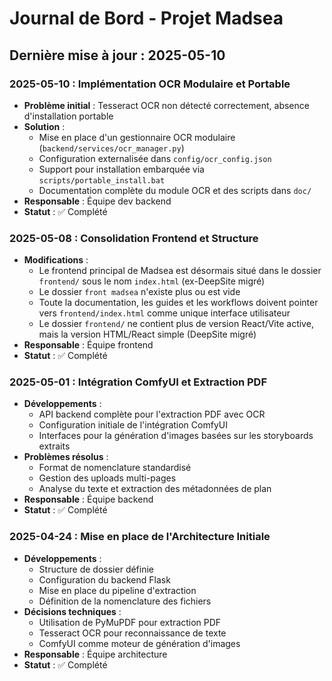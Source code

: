 # Journal de Bord - Projet Madsea

## Dernière mise à jour : 2025-05-10

### 2025-05-10 : Implémentation OCR Modulaire et Portable
- **Problème initial** : Tesseract OCR non détecté correctement, absence d'installation portable
- **Solution** : 
  - Mise en place d'un gestionnaire OCR modulaire (`backend/services/ocr_manager.py`)
  - Configuration externalisée dans `config/ocr_config.json`
  - Support pour installation embarquée via `scripts/portable_install.bat`
  - Documentation complète du module OCR et des scripts dans `doc/`
- **Responsable** : Équipe dev backend
- **Statut** : ✅ Complété

### 2025-05-08 : Consolidation Frontend et Structure
- **Modifications** :
  - Le frontend principal de Madsea est désormais situé dans le dossier `frontend/` sous le nom `index.html` (ex-DeepSite migré)
  - Le dossier `front madsea` n'existe plus ou est vide
  - Toute la documentation, les guides et les workflows doivent pointer vers `frontend/index.html` comme unique interface utilisateur
  - Le dossier `frontend/` ne contient plus de version React/Vite active, mais la version HTML/React simple (DeepSite migré)
- **Responsable** : Équipe frontend
- **Statut** : ✅ Complété

### 2025-05-01 : Intégration ComfyUI et Extraction PDF
- **Développements** :
  - API backend complète pour l'extraction PDF avec OCR
  - Configuration initiale de l'intégration ComfyUI 
  - Interfaces pour la génération d'images basées sur les storyboards extraits
- **Problèmes résolus** :
  - Format de nomenclature standardisé
  - Gestion des uploads multi-pages
  - Analyse du texte et extraction des métadonnées de plan
- **Responsable** : Équipe backend
- **Statut** : ✅ Complété

### 2025-04-24 : Mise en place de l'Architecture Initiale
- **Développements** :
  - Structure de dossier définie
  - Configuration du backend Flask
  - Mise en place du pipeline d'extraction
  - Définition de la nomenclature des fichiers
- **Décisions techniques** :
  - Utilisation de PyMuPDF pour extraction PDF
  - Tesseract OCR pour reconnaissance de texte
  - ComfyUI comme moteur de génération d'images
- **Responsable** : Équipe architecture
- **Statut** : ✅ Complété